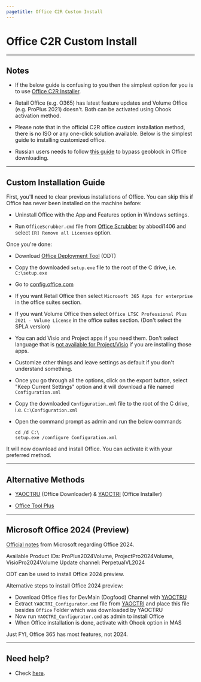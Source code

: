 ```yaml
---
pagetitle: Office C2R Custom Install
---
```


# Office C2R Custom Install

------------------------------------------------------------------------

## Notes

-   If the below guide is confusing to you then the simplest option for you is to use [Office C2R Installer](office_c2r_links.html).

-   Retail Office (e.g. O365) has latest feature updates and Volume Office (e.g. ProPlus 2021) doesn't. Both can be activated using Ohook activation method.

-   Please note that in the official C2R office custom installation method, there is no ISO or any one-click solution available. Below is the simplest guide to installing customized office.

-   Russian users needs to follow [this guide](bypass-russian-geoblock.html) to bypass geoblock in Office downloading.

------------------------------------------------------------------------

## Custom Installation Guide

First, you'll need to clear previous installations of Office. You can skip this if Office has never been installed on the machine before:

-   Uninstall Office with the App and Features option in Windows settings.

-   Run `OfficeScrubber.cmd` file from [Office Scrubber](https://github.com/abbodi1406/WHD/raw/master/scripts/OfficeScrubber_12r.zip) by abbodi1406 and select `[R] Remove all Licenses` option.

Once you're done:

-   Download [Office Deployment Tool](https://officecdn.microsoft.com/pr/wsus/setup.exe) (ODT)

-   Copy the downloaded `setup.exe` file to the root of the C drive, i.e. `C:\setup.exe`

-   Go to [config.office.com](https://config.office.com/deploymentsettings)

-   If you want Retail Office then select `Microsoft 365 Apps for enterprise` in the office suites section.

-   If you want Volume Office then select `Office LTSC Professional Plus 2021 - Volume License` in the office suites section. (Don't select the SPLA version)

-   You can add Visio and Project apps if you need them. Don't select language that is [not available for Project/Visio](office_c2r_links.html) if you are installing those apps.

-   Customize other things and leave settings as default if you don't understand something.

-   Once you go through all the options, click on the export button, select "Keep Current Settings" option and it will download a file named `Configuration.xml`

-   Copy the downloaded `Configuration.xml` file to the root of the C drive, i.e. `C:\Configuration.xml`

-   Open the command prompt as admin and run the below commands

    ```         
    cd /d C:\
    setup.exe /configure Configuration.xml
    ```

It will now download and install Office. You can activate it with your preferred method.

------------------------------------------------------------------------

## Alternative Methods

-   [YAOCTRU](https://github.com/abbodi1406/WHD/raw/master/scripts/YAOCTRU_v9.0.zip) (Office Downloader) & [YAOCTRI](https://github.com/abbodi1406/WHD/raw/master/scripts/YAOCTRI_v10.7.zip) (Office Installer)

-   [Office Tool Plus](http://otp.landian.vip/)

------------------------------------------------------------------------

## Microsoft Office 2024 (Preview)

[Official notes](https://techcommunity.microsoft.com/t5/microsoft-365-blog/upcoming-preview-of-microsoft-office-ltsc-2024/ba-p/4082963) from Microsoft regarding Office 2024.

Available Product IDs: ProPlus2024Volume, ProjectPro2024Volume, VisioPro2024Volume
Update channel: PerpetualVL2024

ODT can be used to install Office 2024 preview.

Alternative steps to install Office 2024 preview:

-   Download Office files for DevMain (Dogfood) Channel with [YAOCTRU](https://github.com/abbodi1406/WHD/raw/master/scripts/YAOCTRU_v9.0.zip)
-   Extract `YAOCTRI_Configurator.cmd` file from [YAOCTRI](https://github.com/abbodi1406/WHD/raw/master/scripts/YAOCTRI_v10.7.zip) and place this file besides `Office` Folder which was downloaded by YAOCTRU
-   Now run `YAOCTRI_Configurator.cmd` as admin to install Office
-   When Office installation is done, activate with Ohook option in MAS

Just FYI, Office 365 has most features, not 2024.

------------------------------------------------------------------------

## Need help?

-   Check [here](troubleshoot.html).
